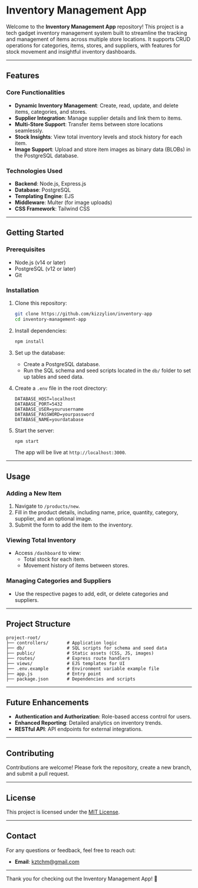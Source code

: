 # Inventory Management App

Welcome to the **Inventory Management App** repository! This project is a tech gadget inventory management system built to streamline the tracking and management of items across multiple store locations. It supports CRUD operations for categories, items, stores, and suppliers, with features for stock movement and insightful inventory dashboards.

---

## Features

### Core Functionalities

- **Dynamic Inventory Management**: Create, read, update, and delete items, categories, and stores.
- **Supplier Integration**: Manage supplier details and link them to items.
- **Multi-Store Support**: Transfer items between store locations seamlessly.
- **Stock Insights**: View total inventory levels and stock history for each item.
- **Image Support**: Upload and store item images as binary data (BLOBs) in the PostgreSQL database.

### Technologies Used

- **Backend**: Node.js, Express.js
- **Database**: PostgreSQL
- **Templating Engine**: EJS
- **Middleware**: Multer (for image uploads)
- **CSS Framework**: Tailwind CSS

---

## Getting Started

### Prerequisites

- Node.js (v14 or later)
- PostgreSQL (v12 or later)
- Git

### Installation

1. Clone this repository:

   ```bash
   git clone https://github.com/kizzylion/inventory-app
   cd inventory-management-app
   ```

2. Install dependencies:

   ```bash
   npm install
   ```

3. Set up the database:

   - Create a PostgreSQL database.
   - Run the SQL schema and seed scripts located in the `db/` folder to set up tables and seed data.

4. Create a `.env` file in the root directory:

   ```env
   DATABASE_HOST=localhost
   DATABASE_PORT=5432
   DATABASE_USER=yourusername
   DATABASE_PASSWORD=yourpassword
   DATABASE_NAME=yourdatabase

   ```

5. Start the server:
   ```bash
   npm start
   ```
   The app will be live at `http://localhost:3000`.

---

## Usage

### Adding a New Item

1. Navigate to `/products/new`.
2. Fill in the product details, including name, price, quantity, category, supplier, and an optional image.
3. Submit the form to add the item to the inventory.

### Viewing Total Inventory

- Access `/dashboard` to view:
  - Total stock for each item.
  - Movement history of items between stores.

### Managing Categories and Suppliers

- Use the respective pages to add, edit, or delete categories and suppliers.

---

## Project Structure

```
project-root/
├── controllers/       # Application logic
├── db/                # SQL scripts for schema and seed data
├── public/            # Static assets (CSS, JS, images)
├── routes/            # Express route handlers
├── views/             # EJS templates for UI
├── .env.example       # Environment variable example file
├── app.js             # Entry point
├── package.json       # Dependencies and scripts
```

---

## Future Enhancements

- **Authentication and Authorization**: Role-based access control for users.
- **Enhanced Reporting**: Detailed analytics on inventory trends.
- **RESTful API**: API endpoints for external integrations.

---

## Contributing

Contributions are welcome! Please fork the repository, create a new branch, and submit a pull request.

---

## License

This project is licensed under the [MIT License](LICENSE).

---

## Contact

For any questions or feedback, feel free to reach out:

- **Email**: kztchm@gmail.com

---

Thank you for checking out the Inventory Management App! 🎉
